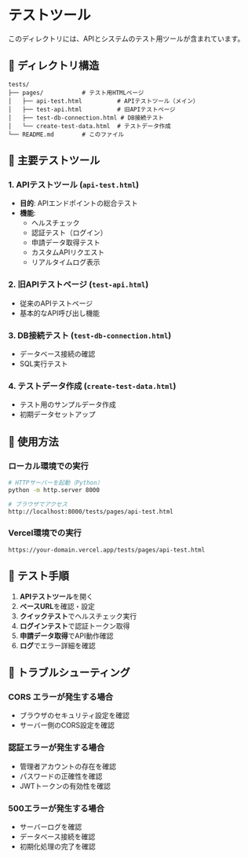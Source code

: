 # テストツール

このディレクトリには、APIとシステムのテスト用ツールが含まれています。

## 📁 ディレクトリ構造

```
tests/
├── pages/           # テスト用HTMLページ
│   ├── api-test.html          # APIテストツール（メイン）
│   ├── test-api.html          # 旧APIテストページ
│   ├── test-db-connection.html # DB接続テスト
│   └── create-test-data.html  # テストデータ作成
└── README.md        # このファイル
```

## 🧪 主要テストツール

### 1. APIテストツール (`api-test.html`)
- **目的**: APIエンドポイントの総合テスト
- **機能**:
  - ヘルスチェック
  - 認証テスト（ログイン）
  - 申請データ取得テスト
  - カスタムAPIリクエスト
  - リアルタイムログ表示

### 2. 旧APIテストページ (`test-api.html`)
- 従来のAPIテストページ
- 基本的なAPI呼び出し機能

### 3. DB接続テスト (`test-db-connection.html`)
- データベース接続の確認
- SQL実行テスト

### 4. テストデータ作成 (`create-test-data.html`)
- テスト用のサンプルデータ作成
- 初期データセットアップ

## 🚀 使用方法

### ローカル環境での実行
```bash
# HTTPサーバーを起動（Python）
python -m http.server 8000

# ブラウザでアクセス
http://localhost:8000/tests/pages/api-test.html
```

### Vercel環境での実行
```
https://your-domain.vercel.app/tests/pages/api-test.html
```

## 📝 テスト手順

1. **APIテストツール**を開く
2. **ベースURL**を確認・設定
3. **クイックテスト**でヘルスチェック実行
4. **ログインテスト**で認証トークン取得
5. **申請データ取得**でAPI動作確認
6. **ログ**でエラー詳細を確認

## 🔧 トラブルシューティング

### CORS エラーが発生する場合
- ブラウザのセキュリティ設定を確認
- サーバー側のCORS設定を確認

### 認証エラーが発生する場合
- 管理者アカウントの存在を確認
- パスワードの正確性を確認
- JWTトークンの有効性を確認

### 500エラーが発生する場合
- サーバーログを確認
- データベース接続を確認
- 初期化処理の完了を確認
